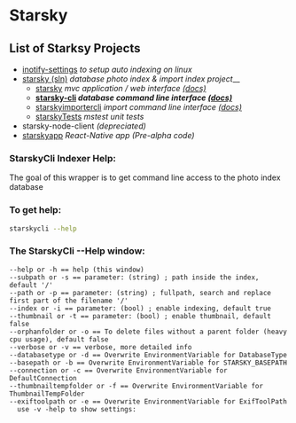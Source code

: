 # Starsky
## List of Starksy Projects
 - [inotify-settings](../../inotify-settings) _to setup auto indexing on linux_
 - [starsky (sln)](../../starsky) _database photo index & import index project___
   - [starsky](../../starsky/starsky)  _mvc application / web interface [(docs)](../../starsky/starsky/readme.md)_
   - __[starsky-cli](../../starsky/starsky-cli)  _database command line interface [(docs)](../../starsky/starsky-cli/readme.md)___
   - [starskyimportercli](../../starsky/starskyimportercli)  _import command line interface [(docs)](../../starsky/starskyimportercli/readme.md)_
   - [starskyTests](../../starsky/starskyTests)  _mstest unit tests_
 - starsky-node-client  _(depreciated)_
 - [starskyapp](../../starskyapp) _React-Native app (Pre-alpha code)_

### StarskyCli Indexer Help:
The goal of this wrapper is to get command line access to the photo index database

### To get help:
```sh
starskycli --help
```

### The StarskyCli --Help window:
```
--help or -h == help (this window)
--subpath or -s == parameter: (string) ; path inside the index, default '/'
--path or -p == parameter: (string) ; fullpath, search and replace first part of the filename '/'
--index or -i == parameter: (bool) ; enable indexing, default true
--thumbnail or -t == parameter: (bool) ; enable thumbnail, default false
--orphanfolder or -o == To delete files without a parent folder (heavy cpu usage), default false
--verbose or -v == verbose, more detailed info
--databasetype or -d == Overwrite EnvironmentVariable for DatabaseType
--basepath or -b == Overwrite EnvironmentVariable for STARSKY_BASEPATH
--connection or -c == Overwrite EnvironmentVariable for DefaultConnection
--thumbnailtempfolder or -f == Overwrite EnvironmentVariable for ThumbnailTempFolder
--exiftoolpath or -e == Overwrite EnvironmentVariable for ExifToolPath
  use -v -help to show settings:
```
